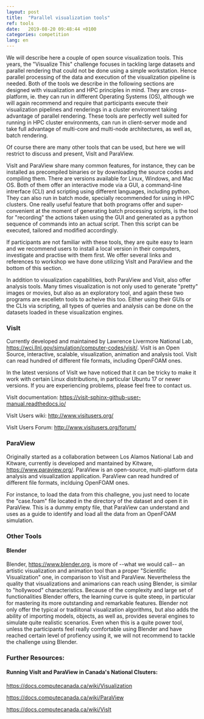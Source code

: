 ```yaml
---
layout: post
title:  "Parallel visualization tools"
ref: tools
date:   2019-08-20 09:48:44 +0100
categories: competition
lang: en
---
```


We will describe here a couple of open source visualization tools.
This years, the "Visualize This" challenge focuses in tackling large datasets and parallel rendering that could not be done using a simple workstation.
Hence parallel processing of the data and execution of the visualization pipeline is needed.
Both of the tools we describe in the following sections are designed with visualization and HPC principles in mind.
They are cross-platform, ie. they can run in different Operating Systems (OS), although we will again recommend and require that participants execute their visualization pipelines and renderings in a cluster enviroment taking advantage of parallel rendering.
These tools are perfectly well suited for running in HPC cluster environments, can run in client-server mode and take full advantage of multi-core and multi-node architectures, as well as, batch rendering.

Of course there are many other tools that can be used, but here we will restrict to discuss and present, VisIt and ParaView.

VisIt and ParaView share many common features, for instance, they can be installed as precompiled binaries or by downloading the source codes and compiling them. There are versions available for Linux, Windows, and Mac OS.
Both of them offer an interactive mode via a GUI, a command-line intrerface (CLI) and scripting using different languages, including python. They can also run in batch mode, specially recommended for using in HPC clusters.
One really useful feature that both programs offer and super-convenient at the moment of generating batch processing scripts, is the tool for "recording" the actions taken using the GUI and generated as a python sequence of commands into an actual script.
Then this script can be executed, tailored and modified accordingly.

If participants are not familiar with these tools, they are quite easy to learn and we recommend users to install a local version in their computers, investigate and practise with them first. We offer several links and references to workshop we have done utilizing VisIt and ParaView and the bottom of this section.

In addition to visualization capabilities, both ParaView and Visit, also offer analysis tools. Many times visualization is not only used to generate "pretty" images or movies, but also as an exploratory tool, and again these two programs are excelletn tools to acheive this too. Either using their GUIs or the CLIs via scripting, all types of queries and analysis can be done on the datasets loaded in these visualization engines.


### VisIt
Currently developed and maintained by Lawrence Livermore National Lab, https://wci.llnl.gov/simulation/computer-codes/visit/.
VisIt is an Open Source, interactive, scalable, visualization, animation and analysis tool.
VisIt can read hundred of different file formats, including OpenFOAM ones.

In the latest versions of VisIt we have noticed that it can be tricky to make it work with certain Linux distributions, in particular Ubuntu 17 or newer versions. If you are experiencing problems, please feel free to contact us.


VisIt documentation: https://visit-sphinx-github-user-manual.readthedocs.io/

VisIt Users wiki: http://www.visitusers.org/

VisIt Users Forum: http://www.visitusers.org/forum/


### ParaView
Originally started as a collaboration between Los Alamos National Lab and Kitware, currently is developed and mantained by Kitware, https://www.paraview.org/.
ParaView is an open-source, multi-platform data analysis and visualization application.
ParaView can read hundred of different file formats, inclduing OpenFOAM ones.

For instance, to load the data from this challegne, you just need to locate the "case.foam" file located in the directory of the dataset and open it in ParaView. This is a dummy empty file, that ParaView can understand and uses as a guide to identify and load all the data from an OpenFOAM simulation.


### Other Tools
#### Blender
Blender, https://www.blender.org, is more of --what we would call-- an artistic visualization and animation tool than a proper "Scientific Visualization" one, in comparison to Visit and ParaView.
Nevertheless the quality that visualizations and animarions can reach using Blender, is similar to "hollywood" characteristics.
Because of the complexity and large set of functionalities Blender offers, the learning curve is quite steep, in particular for mastering its more outstanding and remarkable features.
Blender not only offer the typical or tradiitonal visualization algorithms, but also adds the ability of importing models, objects, as well as, provides several engines to simulate quite realistic scenarios.
Even when this is a quite power tool, unless the participants feel really comfortable using Blender and have reached certain level of profiency using it, we will not recommend to tackle the challenge using Blender.



### Further Resources:

#### Running VisIt and ParaView in Canada's National Clsuters:
https://docs.computecanada.ca/wiki/Visualization

https://docs.computecanada.ca/wiki/ParaView

https://docs.computecanada.ca/wiki/VisIt
